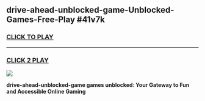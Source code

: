 
## drive-ahead-unblocked-game-Unblocked-Games-Free-Play #41v7k
<h3>
<a href="https://us.freeplayer.one?title=drive-ahead-unblocked-game&ref=9M">CLICK TO PLAY</a></h3>
<hr>

<h3>
<a href="https://us.freeplayer.one?title=drive-ahead-unblocked-game&ref=9M">CLICK 2 PLAY</a>
  
</h3>

<a href="https://us.freeplayer.one?title=drive-ahead-unblocked-game&ref=9M"><img src="https://clearcache.store/games.png"></a>


**drive-ahead-unblocked-game games unblocked: Your Gateway to Fun and Accessible Online Gaming**
